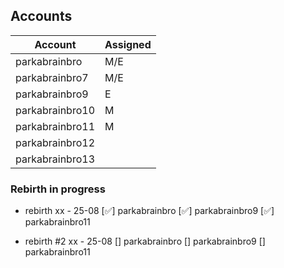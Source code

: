 ## Accounts

| Account           | Assigned      |
|-------------------|---------------|
| parkabrainbro     | M/E           |
| parkabrainbro7    | M/E           |
| parkabrainbro9    | E             |
| parkabrainbro10   | M             |
| parkabrainbro11   | M             |
| parkabrainbro12   |               |
| parkabrainbro13   |               |


### Rebirth in progress

- rebirth xx - 25-08
[✅] parkabrainbro
[✅] parkabrainbro9
[✅] parkabrainbro11

- rebirth #2 xx - 25-08
[] parkabrainbro
[] parkabrainbro9
[] parkabrainbro11